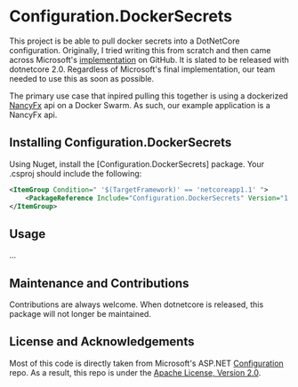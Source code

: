# Configuration.DockerSecrets

This project is be able to pull docker secrets into a DotNetCore configuration. Originally, I tried writing this from scratch and then came across Microsoft's [implementation](https://github.com/aspnet/Configuration) on GitHub. It is slated to be released with dotnetcore 2.0. Regardless of Microsoft's final implementation, our team needed to use this as soon as possible. 

The primary use case that inpired pulling this together is using a dockerized [NancyFx](http://nancyfx.org/) api on a Docker Swarm. As such, our example application is a NancyFx api.

## Installing Configuration.DockerSecrets

Using Nuget, install the [Configuration.DockerSecrets] package. Your .csproj should include the following:

```xml
<ItemGroup Condition=" '$(TargetFramework)' == 'netcoreapp1.1' ">
    <PackageReference Include="Configuration.DockerSecrets" Version="1.0.0"/>
</ItemGroup>
```

## Usage

...

## Maintenance and Contributions

Contributions are always welcome. When dotnetcore is released, this package will not longer be maintained.

## License and Acknowledgements 

Most of this code is directly taken from Microsoft's ASP.NET [Configuration](https://github.com/aspnet/Configuration) repo. As a result, this repo is under the [Apache License, Version 2.0](LICENSE.txt).
